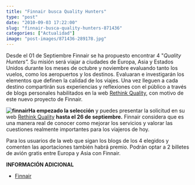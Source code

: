 ```yaml
---
title: "Finnair busca Quality Hunters"
type: "post"
date: "2010-09-03 17:22:00"
slug: "finnair-busca-quality-hunters-871436"
categories: ["Actualidad"]
image: "post-images/871436-289178.jpg"
---
```


[](/wp-content/uploads/2010/09/871436-289179.jpg)Desde el 01 de Septiembre Finnair se ha propuesto encontrar 4 "*Quality Hunters".* Su misión será viajar a ciudades de Europa, Asia y Estados Unidos durante los meses de octubre y noviembre evaluando tanto los vuelos, como los aeropuertos y los destinos. Evaluaran e investigarán los elementos que definen la calidad de los viajes. Una vez lleguen a cada destino compartirán sus experiencias y reflexiones con el público a través de blogs personales habilitados en la web [Rethink Quality](http://www.finnair.com/rethinkquality), con motivo de este nuevo proyecto de Finnair.

**![finnair](post-images/871436-289178.jpg "finnair")Ha empezado la selección** y puedes presentar la solicitud en su web [Rethink Quality](http://www.finnair.com/rethinkquality) **hasta el 26 de septiembre.** Finnair considera que es una manera real de conocer como mejorar los servicios y valorar las cuestiones realmente importantes para los viajeros de hoy.

Para los usuarios de la web que sigan los blogs de los 4 elegidos y comenten las aportaciones también habrá premio. Podrán optar a 2 billetes de avión gratis entre Europa y Asia con Finnair.

**INFORMACIÓN ADICIONAL**

- [Finnair ](http://www.finnair.com/rethinkquality)